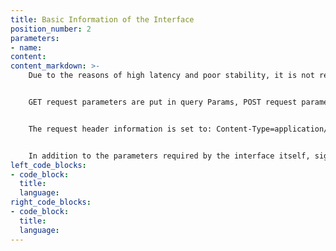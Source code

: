 ```yaml
---
title: Basic Information of the Interface
position_number: 2
parameters:
- name:
content:
content_markdown: >-
    Due to the reasons of high latency and poor stability, it is not recommend to access the TREE API through a proxy.


    GET request parameters are put in query Params, POST request parameters are put in request body.


    The request header information is set to: Content-Type=application/x-www-form-urlencoded


    In addition to the parameters required by the interface itself, signature, which is the signature parameter, needs to be passed in the query Params or request body. The interface that does not need to pass the signature parameter will be additionally explained. 
left_code_blocks:
- code_block:
  title:
  language:
right_code_blocks:
- code_block:
  title:
  language:
---
```



